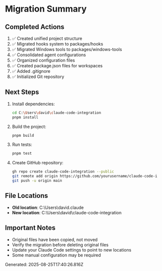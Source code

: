 # Migration Summary

## Completed Actions

1. ✅ Created unified project structure
2. ✅ Migrated hooks system to packages/hooks
3. ✅ Migrated Windows tools to packages/windows-tools  
4. ✅ Consolidated agent configurations
5. ✅ Organized configuration files
6. ✅ Created package.json files for workspaces
7. ✅ Added .gitignore
8. ✅ Initialized Git repository

## Next Steps

1. Install dependencies:
   ```bash
   cd C:\Users\david\claude-code-integration
   pnpm install
   ```

2. Build the project:
   ```bash
   pnpm build
   ```

3. Run tests:
   ```bash
   pnpm test
   ```

4. Create GitHub repository:
   ```bash
   gh repo create claude-code-integration --public
   git remote add origin https://github.com/yourusername/claude-code-integration.git
   git push -u origin main
   ```

## File Locations

- **Old location**: C:\Users\david\.claude
- **New location**: C:\Users\david\claude-code-integration

## Important Notes

- Original files have been copied, not moved
- Verify the migration before deleting original files
- Update your Claude Code settings to point to new locations
- Some manual configuration may be required

Generated: 2025-08-25T17:40:26.816Z
